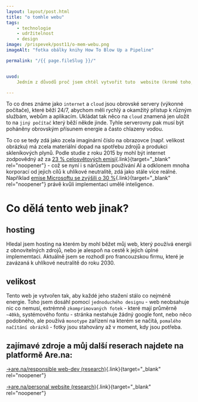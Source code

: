 ```yaml
---
layout: layout/post.html
title: "o tomhle webu"
tags: 
    - technologie
    - udržitelnost
    - design
image: /prispevek/post11/o-mem-webu.png
imageAlt: "fotka obálky knihy How To Blow Up a Pipeline"

permalink: "/{{ page.fileSlug }}/"


uvod: 
    Jedním z důvodů proč jsem chtěl vytvořit tuto  website (kromě toho, že jsem chtěl místo, kde budu moct sdílet svoji rešerši, co čtu a další (podle mě) zajímavý obsah) bylo to, že jsem chtěl experimentovat s vývojem stránky, která bude mít co možná nejnižší uhlíkovou stopu.

---
```


To co dnes známe jako `internet` a `cloud` jsou obrovské servery (výkonné počítače), které běží 24/7, abychom měli rychlý a okamžitý přístup k různým službám, webům a aplikacím. Ukládat tak něco na `cloud` znamená jen uložit to na `jiný počítač` který běží někde jinde. Tyhle serverovny pak musí být poháněny obrovským přísunem energie a často chlazeny vodou.

To co se tedy zdá jako zcela imaginární číslo na obrazovce (např. velikost obrázku) má zcela materiální dopad na spotřebu zdrojů a produkci skleníkových plynů. Podle studie z roku 2015 by mohl být internet zodpovědný až za [23 % celosvětových emisí](https://www.mdpi.com/2078-1547/6/1/117){.link}{target="_blank" rel="noopener"} - což se nyní i s nárůstem používání AI a odklonem mnoha korporací od jejich cílů k uhlíkové neutralitě, zdá jako stále více reálné. Například [emise Microsoftu se zvýšili o 30 %](https://www.ibanet.org/sustainability-big-techs-ai-push-putting-climate-targets-at-risk){.link}{target="_blank" rel="noopener"} právě kvůli implementaci umělé inteligence.

# Co dělá tento web jinak?
## hosting
Hledal jsem hosting na kterém by mohl běžet můj web, který používá energii z obnovitelných zdrojů, nebo je alespoň na cestě k jejich úplné implememtaci. Aktuálně jsem se rozhodl pro francouzskou firmu, které je zavázaná k uhlíkové neutralitě do roku 2030.

## velikost
Tento web je vytvořen tak, aby každé jeho stažení stálo co nejméně energie. Toho jsem dosáhl pomocí  `jednoduchého designu` - web neobsahuje nic co nemusí, extrémně `zkomprimovaných fotek` - které mají průměrně `~40kb`, systémového fontu - stránka nestahuje žádný google font, nebo něco podobného, ale používá `monotype` zařízení na kterém se načítá, `pomalého načítání obrázků` - fotky jsou stahovány až v moment, kdy jsou potřeba.


## zajímavé zdroje a můj další reserach najdete na platformě Are.na:

[→are.na/responsible web-dev (research)](https://www.are.na/daniel-weber-ybsgvbdwtz4/responsible-web-dev-research){.link}{target="_blank" rel="noopener"}

[→are.na/personal website (research)](https://www.are.na/daniel-weber-ybsgvbdwtz4/personal-website-research-ey8f3nap648){.link}{target="_blank" rel="noopener"}